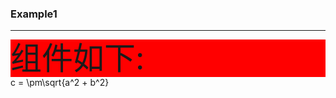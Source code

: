 ### Example1

<hr/>
<div style="background:red;font-size:50px;height:60px;line-height:60px;">组件如下:</div>
<latexDisplay> c = \pm\sqrt{a^2 + b^2} </latexDisplay>


<script setup>
import latexDisplay from '../components/latexDisplay.vue'
</script>
